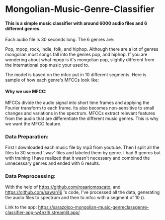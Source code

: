 # Mongolian-Music-Genre-Classifier

#### This is a simple music classifier with around 6000 audio files and 6 different genres.

Each audio file is 30 seconds long. The 6 genres are:

Pop, mpop, rock, indie, folk, and hiphop. Although there are a lot of genres mongolian most songs fall into the genres pop, and hiphop. If you are wondering about what mpop is it's mongolian pop, slightly different from the international pop music your used to.

The model is based on the mfcc put in 10 different segments. Here is sample of how each genre's MFCCs look like:

#### Why we use MFCC:
MFCCs divide the audio signal into short time frames and applying the Fourier transform to each frame. Its also becomes non-sensitive to small changes and variations in the spectrum. MFCCs extract relevant features from the audio that are differentiate the different music genres. This is why we want the MFCC feature.

### Data Preparation:

  First I downloaded each music file by mp3 from youtube. Then I split all the files to 30 second '.wav' files and labeled them by genre. I had 9 genres but with training I have realized that it wasn't necessary and combined the unnecessary genres and ended with 6 results.

### Data Preprocessing:
  With the help of https://github.com/rosariomoscato, and https://github.com/sawan16 's code, I've processed all the data, generating the audio files to spectrum and then to mfcc with a segment of 10 (). 





Link to the app: https://sarazoloo-mongolian-music-genreclassgenre-classifier-app-w4nzlh.streamlit.app/
